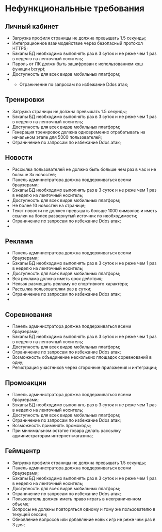 # Нефункциональные требования

## Личный кабинет
- Загрузка профиля страницы не должна превышать 1.5 секунды;
- Интеграционное взаимодействие через безопасный протокол HTTPS;
- Бэкапы БД необходимо выполнять раз в 3 суток и не реже чем 1 раз в неделю на ленточный носитель;
- Пароль от ЛК должн быть зашифрован с использованием хэш функции bcrypt;
- Доступность для всех видов мобильных платформ;
- - Ограничение по запросам по избежание Ddos атак;

## Тренировки
- Загрузка страницы не должна превышать 1.5 секунды;
- Бэкапы БД необходимо выполнять раз в 3 суток и не реже чем 1 раз в неделю на ленточный носитель;
- Доступность для всех видов мобильных платформ;
- Генерация тренировок должна одновременно отрабатывать на начальном этапе для 5000 пользователей;
- Ограничение по запросам по избежание Ddos атак;

## Новости
- Рассылка пользователей не должно быть больше чем раз в час и не больше 3х новостей;
- Панель администратора должна поддерживаться всеми браузерами;
- Бэкапы БД необходимо выполнять раз в 3 суток и не реже чем 1 раз в неделю на ленточный носитель;
- Доступность для всех видов мобильных платформ;
- Не более 10 новостей на странице;
- Текст новости не должен превышать больше 1000 символов и иметь ссылки на более развернутый источник по необходимости;
- Ограничение по запросам по избежание Ddos атак;
- 
## Реклама
- Панель администратора должна поддерживаться всеми браузерами;
- Бэкапы БД необходимо выполнять раз в 3 суток и не реже чем 1 раз в неделю на ленточный носитель;
- Доступность для всех видов мобильных платформ;
- Вся реклама должна иметь срок действия;
- Нельзя размещать рекламу не спортивного характера;
- Рассылка пользователям раз в сутки;
- Ограничение по запросам по избежание Ddos атак;
- 
## Соревнования
- Панель администратора должна поддерживаться всеми браузерами;
- Бэкапы БД необходимо выполнять раз в 3 суток и не реже чем 1 раз в неделю на ленточный носитель;
- Доступность для всех видов мобильных платформ;
- Ограничение по запросам по избежание Ddos атак;
- Возможность объединение нескольких площадок соревнований в одну;
- Регистрация участников через сторонние приложения и интеграции;

## Промоакции
- Панель администратора должна поддерживаться всеми браузерами;
- Бэкапы БД необходимо выполнять раз в 3 суток и не реже чем 1 раз в неделю на ленточный носитель;
- Доступность для всех видов мобильных платформ;
- Ограничение по запросам по избежание Ddos атак;
- Возможность применять промокоды;
- При минимальном остатке товара делать рассылку администраторам интернет-магазина;

## Геймцентр
- Загрузка профиля страницы не должна превышать 1.5 секунды;
- Панель администратора должна поддерживаться всеми браузерами;
- Бэкапы БД необходимо выполнять раз в 3 суток и не реже чем 1 раз в неделю на ленточный носитель;
- Доступность для всех видов мобильных платформ;
- Ограничение по запросам по избежание Ddos атак;
- Пользователь должен иметь право играть в неограниченном объеме;
- Вопросы не должны повторяться одному и тому же пользователю в текущей сессии;
- Обновление вопросов или добавление новых игр не реже чем раз в 3 дня;